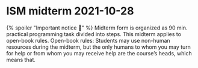 # ISM midterm 2021-10-28

{% spoiler "Important notice :pencil:" %}
Midterm form is organized as 90 min. practical programming task divided into steps.
This midterm applies to open-book rules. Open-book rules:
Students may use non-human resources during the midterm, but the only humans to whom you may turn for help or from whom you may receive help are the course’s heads, which means that.
